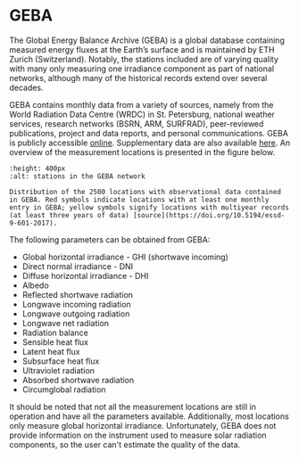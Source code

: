 # GEBA

The Global Energy Balance Archive (GEBA) is a global database containing measured energy fluxes at the Earth’s surface and is maintained by ETH Zurich (Switzerland). Notably, the stations included are of varying quality with many only measuring one irradiance component as part of national networks, although many of the historical records extend over several decades.

GEBA contains monthly data from a variety of sources, namely from the World Radiation Data Centre (WRDC) in St. Petersburg, national weather services, research networks (BSRN, ARM, SURFRAD), peer-reviewed publications, project and data reports, and personal communications. GEBA is publicly accessible [online](http://www.geba.ethz.ch). Supplementary data are also available [here](https://doi.org/10.1594/PANGAEA.873078). An overview of the measurement locations is presented in the figure below.

```{figure} /graphics/geba.png
:height: 400px
:alt: stations in the GEBA network

Distribution of the 2500 locations with observational data contained in GEBA. Red symbols indicate locations with at least one monthly entry in GEBA; yellow symbols signify locations with multiyear records (at least three years of data) [source](https://doi.org/10.5194/essd-9-601-2017).
```

The following parameters can be obtained from GEBA:

* Global horizontal irradiance - GHI (shortwave incoming)
* Direct normal irradiance - DNI
* Diffuse horizontal irradiance - DHI
* Albedo
* Reflected shortwave radiation
* Longwave incoming radiation
* Longwave outgoing radiation
* Longwave net radiation
* Radiation balance
* Sensible heat flux
* Latent heat flux
* Subsurface heat flux
* Ultraviolet radiation
* Absorbed shortwave radiation
* Circumglobal radiation 

It should be noted that not all the measurement locations are still in operation and have all the parameters available. Additionally, most locations only measure global horizontal irradiance. Unfortunately, GEBA does not provide information on the instrument used to measure solar radiation components, so the user can't estimate the quality of the data.
